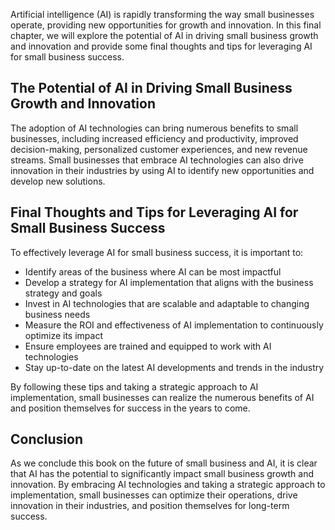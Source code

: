 
Artificial intelligence (AI) is rapidly transforming the way small businesses operate, providing new opportunities for growth and innovation. In this final chapter, we will explore the potential of AI in driving small business growth and innovation and provide some final thoughts and tips for leveraging AI for small business success.

The Potential of AI in Driving Small Business Growth and Innovation
-------------------------------------------------------------------

The adoption of AI technologies can bring numerous benefits to small businesses, including increased efficiency and productivity, improved decision-making, personalized customer experiences, and new revenue streams. Small businesses that embrace AI technologies can also drive innovation in their industries by using AI to identify new opportunities and develop new solutions.

Final Thoughts and Tips for Leveraging AI for Small Business Success
--------------------------------------------------------------------

To effectively leverage AI for small business success, it is important to:

* Identify areas of the business where AI can be most impactful
* Develop a strategy for AI implementation that aligns with the business strategy and goals
* Invest in AI technologies that are scalable and adaptable to changing business needs
* Measure the ROI and effectiveness of AI implementation to continuously optimize its impact
* Ensure employees are trained and equipped to work with AI technologies
* Stay up-to-date on the latest AI developments and trends in the industry

By following these tips and taking a strategic approach to AI implementation, small businesses can realize the numerous benefits of AI and position themselves for success in the years to come.

Conclusion
----------

As we conclude this book on the future of small business and AI, it is clear that AI has the potential to significantly impact small business growth and innovation. By embracing AI technologies and taking a strategic approach to implementation, small businesses can optimize their operations, drive innovation in their industries, and position themselves for long-term success.
